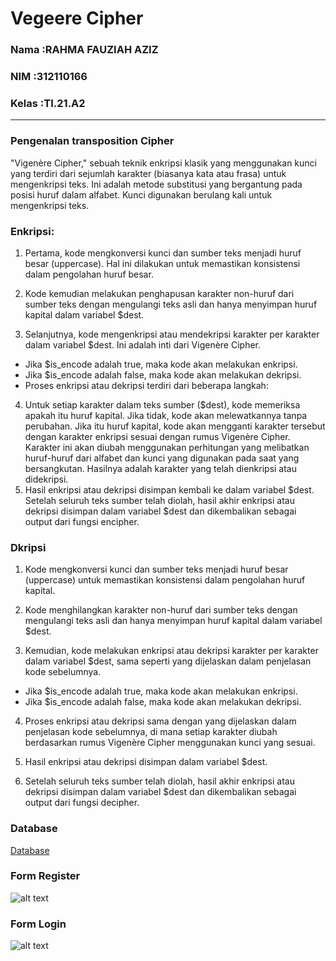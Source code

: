 # Vegeere Cipher



### Nama    :RAHMA FAUZIAH AZIZ
### NIM     :312110166
### Kelas   :TI.21.A2
---

### Pengenalan transposition Cipher

"Vigenère Cipher," sebuah teknik enkripsi klasik yang menggunakan kunci yang terdiri dari sejumlah karakter (biasanya kata atau frasa) untuk mengenkripsi teks. Ini adalah metode substitusi yang bergantung pada posisi huruf dalam alfabet. Kunci digunakan berulang kali untuk mengenkripsi teks.

### Enkripsi:

1. Pertama, kode mengkonversi kunci dan sumber teks menjadi huruf besar (uppercase). Hal ini dilakukan untuk memastikan konsistensi dalam pengolahan huruf besar.

2. Kode kemudian melakukan penghapusan karakter non-huruf dari sumber teks dengan mengulangi teks asli dan hanya menyimpan huruf kapital dalam variabel $dest.

3. Selanjutnya, kode mengenkripsi atau mendekripsi karakter per karakter dalam variabel $dest. Ini adalah inti dari Vigenère Cipher.

- Jika $is_encode adalah true, maka kode akan melakukan enkripsi.
- Jika $is_encode adalah false, maka kode akan melakukan dekripsi.
- Proses enkripsi atau dekripsi terdiri dari beberapa langkah:

4. Untuk setiap karakter dalam teks sumber ($dest), kode memeriksa apakah itu huruf kapital. Jika tidak, kode akan melewatkannya tanpa perubahan.
Jika itu huruf kapital, kode akan mengganti karakter tersebut dengan karakter enkripsi sesuai dengan rumus Vigenère Cipher. Karakter ini akan diubah menggunakan perhitungan yang melibatkan huruf-huruf dari alfabet dan kunci yang digunakan pada saat yang bersangkutan. Hasilnya adalah karakter yang telah dienkripsi atau didekripsi.
5. Hasil enkripsi atau dekripsi disimpan kembali ke dalam variabel $dest.
Setelah seluruh teks sumber telah diolah, hasil akhir enkripsi atau dekripsi disimpan dalam variabel $dest dan dikembalikan sebagai output dari fungsi encipher.

### Dkripsi

1. Kode mengkonversi kunci dan sumber teks menjadi huruf besar (uppercase) untuk memastikan konsistensi dalam pengolahan huruf kapital.

2. Kode menghilangkan karakter non-huruf dari sumber teks dengan mengulangi teks asli dan hanya menyimpan huruf kapital dalam variabel $dest.

3. Kemudian, kode melakukan enkripsi atau dekripsi karakter per karakter dalam variabel $dest, sama seperti yang dijelaskan dalam penjelasan kode sebelumnya.

- Jika $is_encode adalah true, maka kode akan melakukan enkripsi.
- Jika $is_encode adalah false, maka kode akan melakukan dekripsi.
4. Proses enkripsi atau dekripsi sama dengan yang dijelaskan dalam penjelasan kode sebelumnya, di mana setiap karakter diubah berdasarkan rumus Vigenère Cipher menggunakan kunci yang sesuai.

5. Hasil enkripsi atau dekripsi disimpan dalam variabel $dest.

6. Setelah seluruh teks sumber telah diolah, hasil akhir enkripsi atau dekripsi disimpan dalam variabel $dest dan dikembalikan sebagai output dari fungsi decipher.
### Database

[Database](login_enkrip.sql)


### Form Register

![alt text](LoginVigenereCipher/img/regis.png)

### Form Login

![alt text](Login/VigenereCipher/img/login.png)
